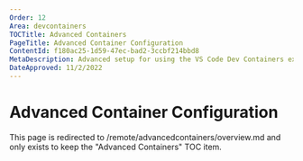 ```yaml
---
Order: 12
Area: devcontainers
TOCTitle: Advanced Containers
PageTitle: Advanced Container Configuration
ContentId: f180ac25-1d59-47ec-bad2-3ccbf214bbd8
MetaDescription: Advanced setup for using the VS Code Dev Containers extension
DateApproved: 11/2/2022
---
```

# Advanced Container Configuration

This page is redirected to /remote/advancedcontainers/overview.md and only exists to keep the "Advanced Containers" TOC item.
